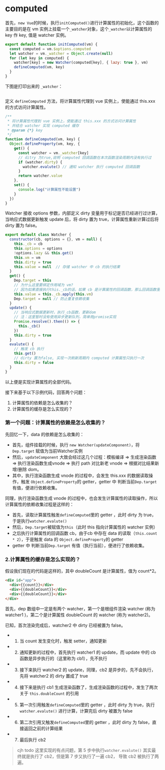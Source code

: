 # computed

首先，`new Vue`的时候，执行`initComputed()`进行计算属性的初始化，这个函数的主要目的是在 vm 实例上挂载一个`_watcher`对象，这个`_watcher`以计算属性的 key 作 key, 值是 watcher 实例。
```js
export default function initComputed(vm) {
  const computed = vm.$options.computed
  let watcher = vm._watcher = Object.create(null)
  for (let key in computed) {
    watcher[key] = new Watcher(computed[key], { lazy: true }, vm)
    defineComputed(vm, key)
  }
}
``` 
下图是打印出来的 `_watcher`：

<img :src="$withBase('/imgs/myvue/vue2-computed-init.png')"  style="transform:scale(0.8);">


定义 `defineComputed` 方法，将计算属性代理到 vue 实例上，使能通过 this.xxx 的方式访问计算属性。
```js
/**
 * 将计算属性代理到 vue 实例上，使能通过 this.xxx 的方式访问计算属性
 * 并结合 watcher 实现 computed 缓存
 * @param {*} key 
 */
function defineComputed(vm, key) {
  Object.defineProperty(vm, key, {
    get() {
      const watcher = vm._watcher[key]
      // ditry 为true,说明 computed 回调函数在本次函数渲染周期内没有执行过
      if (watcher.dirty) {
        watcher.evalute() // 通知 watcher 执行 computed 回调函数
      }
      return watcher.value
    },
    set() {
      console.log("计算属性不能设置")
    }
  })
}
```

Watcher 接收 options 参数，内部定义 dirty 变量用于标记是否已经进行过计算，当响应式数据更新触发 update 后，将 dirty 置为 true，计算属性重新计算过后将 dirty 置为 false。

```js
export default class Watcher {
  constructor(cb, options = {}, vm = null) {
    this._cb = cb
    this.options = options
    !options.lazy && this.get()
    this.vm = vm
    this.dirty = true
    this.value = null  // 存储 watcher 中 cb 的执行结果
  }
  get() {
    Dep.target = this
    // 为什么这里要绑定作用域为 vm? 
    // 因为如果直接执行this._cb的话，如果 cb 是计算属性的回调函数，那么回调函数里的 this 指向当前 watcher 实例，会导致回到函数去不到值
    this.value = this._cb.apply(this.vm)
    Dep.target = null // 防止重复依赖收集
  }
  update() {
    // 当响应式数据更新时，执行_cb函数，更新dom
    // 注：这里暂时没有使用异步更新队列，简单用promise实现
    Promise.resolve().then(() => {
      this._cb()
    })
    this.dirty = true
  }
  evalute() {
    // 触发 cb 执行
    this.get()
    // dirty 置为false, 实现一次刷新周期内 computed 计算属性只执行一次
    this.dirty = false
  }
}
```

以上便是实现计算属性的全部代码。

接下来基于以下示例代码，回答两个问题：
1. 计算属性的依赖是怎么收集的？
2. 计算属性的缓存是怎么实现的？
### 第一个问题：计算属性的依赖是怎么收集的？

先回忆一下，data 的依赖是怎么收集的：

- 首先，组件挂载的时候，执行 `new Watcher(updateComponent)`，将`Dep.target` 赋值为当前Watcher实例
- 然后，`updateComponent` 大致会经过这几个过程：模板编译 => 生成渲染函数 => 执行渲染函数生成vnode => 执行 path 对比新老 vnode => 根据对比结果新增/删除 dom。
- 其中，执行渲染函数生成 vnode 的过程中，会发生 this.xxx 的数据读取操作，触发 `Object.defineProperty`的 getter，getter 中 判断当前`Dep.target` 有值，便进行依赖收集。

同理，执行渲染函数生成 vnode 的过程中，也会发生计算属性的读取操作，所以计算属性的依赖收集过程是这样的：

- 首先，读取计算属性触发`defineComputed`里的 getter ，此时 dirty 为 true，于是执行`watcher.evalute()`
- 然后，`Dep.target`被赋值为`this`（此时 this 指向计算属性的 watcher 实例）
- 之后执行计算属性的回调函数 cb，由于cb 中存在 data 的读取（`this.count * 2`），于是触发 data 的 `Object.defineProperty`的 getter
- getter 中 判断当前`Dep.target` 有值（执行当前），便进行了依赖收集。





### 2.计算属性的缓存是怎么实现的？

假设我们现在的代码是这样的，其中 doubleCount 是计算属性，值为 count*2。
```html
<div id="app">
  <div>{{count}}</div>
  <div>{{doubleCount}}</div>
  <div>{{doubleCount}}</div>
</div>
```
首先，dep 数组中一定是有两个 watcher，第一个是根组件渲染 watcher (称为 watcher1 )，第二个是计算属性 doubleCount 的 watcher (称为 watcher2)。

已知，首次渲染完成后，watcher2 中 dirty 已经被置为 false。

- 1. 当 count 发生变化时，触发 setter，通知更新
- 2. 通知更新的过程中，首先执行 watcher1 的 update，而 update 中的 cb 函数是异步执行的（这里称为 cb1），先不执行
- 3. 接下来执行 watcher2 的 update，同理，cb2 是异步的，先不会执行，先将 watcher2 的 dirty 置成了 true
- 4. 接下来是执行 cb1 生成渲染函数了，生成渲染函数的过程中，发生了两次关于 `this.doubleCount` 的引用
- 5. 第一次引用触发`defineComputed`里的 getter ，此时 dirty 为 true，执行`watcher.evalute()` 进行计算，计算完后 dirty 被置为 false
- 6. 第二次引用又触发`defineComputed`里的 getter ，此时 dirty 为 false，直接返回之前的计算结果
- 7. 最后执行 cb2

> cjh todo
这里实现的有点问题，第 5 步中执行`watcher.evalute()` 其实最终就是执行了 cb2，但是第 7 步又执行了一遍 cb2， 导致 cb2 被执行了两遍。
